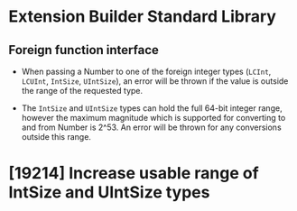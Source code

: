 # Extension Builder Standard Library

## Foreign function interface

* When passing a Number to one of the foreign integer types (`LCInt`, `LCUInt`,
  `IntSize`, `UIntSize`), an error will be thrown if the value is outside the
  range of the requested type.

* The `IntSize` and `UIntSize` types can hold the full 64-bit integer range,
  however the maximum magnitude which is supported for converting to and from
  Number is 2^53. An error will be thrown for any conversions outside this
  range.

# [19214] Increase usable range of IntSize and UIntSize types
